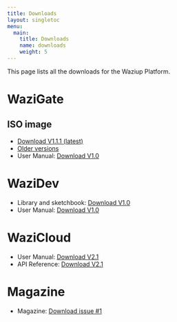 ```yaml
---
title: Downloads
layout: singletoc
menu:
  main:
    title: Downloads
    name: downloads
    weight: 5
---
```


This page lists all the downloads for the Waziup Platform.

WaziGate
========

ISO image
---------

- [Download V1.1.1 (latest)](https://downloads.waziup.io/WaziGate_V1.1.1.zip)
- [Older versions](https://downloads.waziup.io/)
- User Manual: [Download V1.0](/docs/WaziGate_User_Manual-V1.0.pdf)

WaziDev
=======

- Library and sketchbook: [Download V1.0](https://github.com/Waziup/WaziDev/archive/V1.0.zip)
- User Manual: [Download V1.0](/docs/WaziDev_User_Manual-V1.0.pdf)

WaziCloud
=========

- User Manual: [Download V2.1](/docs/WaziCloud_User_Manual-V2.1.pdf)
- API Reference: [Download V2.1](/docs/WaziCloud_API_Reference-V2.1.pdf)


Magazine
========

- Magazine: [Download issue #1](/docs/WaziupMagazine.pdf)
